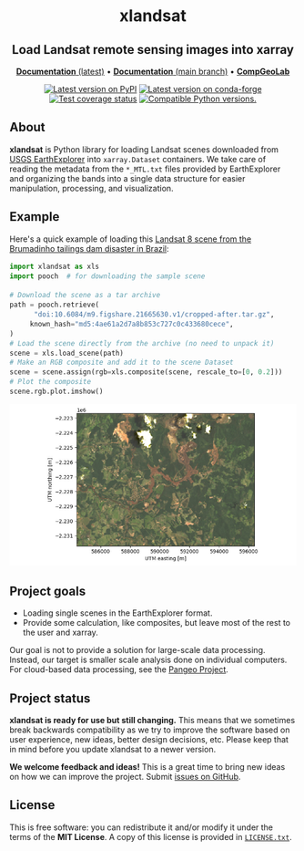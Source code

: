 <h1 align="center">xlandsat</h1>
<h2 align="center">Load Landsat remote sensing images into xarray</h2>

<p align="center">
<a href="https://www.compgeolab.org/xlandsat"><strong>Documentation</strong> (latest)</a> •
<a href="https://www.compgeolab.org/xlandsat/dev"><strong>Documentation</strong> (main branch)</a> •
<a href="https://www.compgeolab.org"><strong>CompGeoLab</strong></a>
</p>

<p align="center">
<a href="https://pypi.python.org/pypi/xlandsat"><img src="http://img.shields.io/pypi/v/xlandsat.svg?style=flat-square" alt="Latest version on PyPI"></a>
<a href="https://github.com/conda-forge/xlandsat-feedstock"><img src="https://img.shields.io/conda/vn/conda-forge/xlandsat.svg?style=flat-square" alt="Latest version on conda-forge"></a>
<a href="https://codecov.io/gh/compgeolab/xlandsat"><img src="https://img.shields.io/codecov/c/github/compgeolab/xlandsat/main.svg?style=flat-square" alt="Test coverage status"></a>
<a href="https://pypi.python.org/pypi/xlandsat"><img src="https://img.shields.io/pypi/pyversions/xlandsat.svg?style=flat-square" alt="Compatible Python versions."></a>
</p>

## About

**xlandsat** is Python library for loading Landsat scenes downloaded from
[USGS EarthExplorer](https://earthexplorer.usgs.gov) into `xarray.Dataset`
containers.
We take care of reading the metadata from the `*_MTL.txt` files provided by
EarthExplorer and organizing the bands into a single data structure for easier
manipulation, processing, and visualization.

## Example

Here's a quick example of loading this [Landsat 8 scene from the Brumadinho
tailings dam disaster in Brazil](https://doi.org/10.6084/m9.figshare.21665630.v1):

```python
import xlandsat as xls
import pooch  # for downloading the sample scene

# Download the scene as a tar archive
path = pooch.retrieve(
      "doi:10.6084/m9.figshare.21665630.v1/cropped-after.tar.gz",
     known_hash="md5:4ae61a2d7a8b853c727c0c433680cece",
)
# Load the scene directly from the archive (no need to unpack it)
scene = xls.load_scene(path)
# Make an RGB composite and add it to the scene Dataset
scene = scene.assign(rgb=xls.composite(scene, rescale_to=[0, 0.2]))
# Plot the composite
scene.rgb.plot.imshow()
```

![RGB map showing the flooded plain after the dam collapse as light brown.]( https://raw.githubusercontent.com/compgeolab/xlandsat/main/doc/_static/readme-example.jpg)

## Project goals

* Loading single scenes in the EarthExplorer format.
* Provide some calculation, like composites, but leave most of the rest to the
  user and xarray.

Our goal is not to provide a solution for large-scale data processing. Instead,
our target is smaller scale analysis done on individual computers. For
cloud-based data processing, see the [Pangeo Project](https://pangeo.io).

## Project status

**xlandsat is ready for use but still changing.**
This means that we sometimes break backwards compatibility as we try to
improve the software based on user experience, new ideas, better design
decisions, etc. Please keep that in mind before you update xlandsat to a newer
version.

**We welcome feedback and ideas!** This is a great time to bring new ideas on
how we can improve the project.
Submit [issues on GitHub](https://github.com/compgeolab/xlandsat/issues).

## License

This is free software: you can redistribute it and/or modify it under the terms
of the **MIT License**. A copy of this license is provided in
[`LICENSE.txt`](https://github.com/compgeolab/xlandsat/blob/main/LICENSE.txt).
